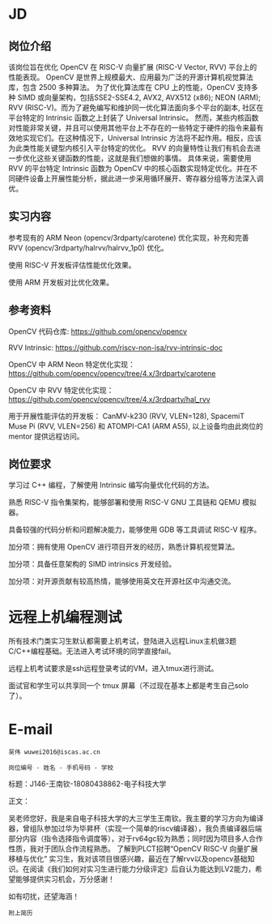 # JD

## 岗位介绍
该岗位旨在优化 OpenCV 在 RISC-V 向量扩展 (RISC-V Vector, RVV) 平台上的性能表现。 OpenCV 是世界上规模最大、应用最为广泛的开源计算机视觉算法库，包含 2500 多种算法。 为了优化算法库在 CPU 上的性能，OpenCV 支持多种 SIMD 或向量架构，包括SSE2-SSE4.2, AVX2, AVX512 (x86); NEON (ARM); RVV (RISC-V)。而为了避免编写和维护同一优化算法面向多个平台的副本, 社区在平台特定的 Intrinsic 函数之上封装了 Universal Intrinsic。 然而，某些内核函数对性能非常关键，并且可以使用其他平台上不存在的一些特定于硬件的指令来最有效地实现它们。在这种情况下，Universal Intrinsic 方法将不起作用。相反，应该为此类性能关键型内核引入平台特定的优化。 RVV 的向量特性让我们有机会去进一步优化这些关键函数的性能，这就是我们想做的事情。 具体来说，需要使用 RVV 的平台特定 Intrinsic 函数为 OpenCV 中的核心函数实现特定优化。并在不同硬件设备上开展性能分析，据此进一步采用循环展开、寄存器分组等方法深入调优。

## 实习内容
参考现有的 ARM Neon (opencv/3rdparty/carotene) 优化实现，补充和完善 RVV (opencv/3rdparty/halrvv/halrvv_1p0) 优化。

使用 RISC-V 开发板评估性能优化效果。

使用 ARM 开发板对比优化效果。

## 参考资料 
OpenCV 代码仓库: https://github.com/opencv/opencv

RVV Intrinsic: https://github.com/riscv-non-isa/rvv-intrinsic-doc

OpenCV 中 ARM Neon 特定优化实现：https://github.com/opencv/opencv/tree/4.x/3rdparty/carotene

OpenCV 中 RVV 特定优化实现：https://github.com/opencv/opencv/tree/4.x/3rdparty/hal_rvv

用于开展性能评估的开发板： CanMV-k230 (RVV, VLEN=128), SpacemiT Muse Pi (RVV, VLEN=256) 和 ATOMPI-CA1 (ARM A55), 以上设备均由此岗位的 mentor 提供远程访问。

## 岗位要求
学习过 C++ 编程，了解使用 Intrinsic 编写向量优化代码的方法。

熟悉 RISC-V 指令集架构，能够部署和使用 RISC-V GNU 工具链和 QEMU 模拟器。

具备较强的代码分析和问题解决能力，能够使用 GDB 等工具调试 RISC-V 程序。

加分项：拥有使用 OpenCV 进行项目开发的经历，熟悉计算机视觉算法。

加分项：具备任意架构的 SIMD intrinsics 开发经验。

加分项：对开源贡献有较高热情，能够使用英文在开源社区中沟通交流。

# 远程上机编程测试
所有技术门类实习生默认都需要上机考试，登陆进入远程Linux主机做3题C/C++编程基础。无法进入考试环境的同学直接fail。

远程上机考试要求是ssh远程登录考试的VM，进入tmux进行测试。

面试官和学生可以共享同一个 tmux 屏幕（不过现在基本上都是考生自己solo了）。

# E-mail

`吴伟 wuwei2016@iscas.ac.cn`

`岗位编号 - 姓名 - 手机号码 - 学校`

标题：J146-王南钦-18080438862-电子科技大学

正文：

  吴老师您好，我是来自电子科技大学的大三学生王南钦。我主要的学习方向为编译器，曾组队参加过华为毕昇杯（实现一个简单的riscv编译器），我负责编译器后端部分内容（指令选择指令调度等），对于rv64gc较为熟悉；同时因为项目多人合作性质，我对于团队合作流程熟悉。
  了解到PLCT招聘“OpenCV RISC-V 向量扩展移植与优化” 实习生，我对该项目很感兴趣，最近在了解rvv以及opencv基础知识。在阅读《我们如何对实习生进行能力分级评定》后自认为能达到LV2能力，希望能够提供实习机会，万分感谢！

  如有叨扰，还望海涵！

`附上简历`

